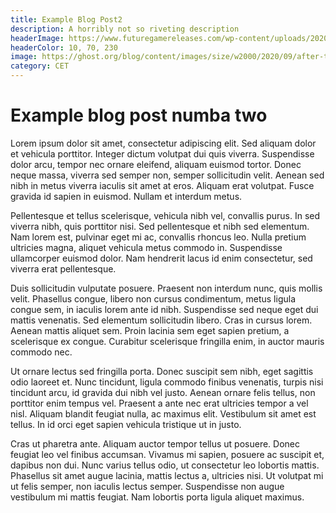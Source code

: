 ```yaml
---
title: Example Blog Post2
description: A horribly not so riveting description
headerImage: https://www.futuregamereleases.com/wp-content/uploads/2020/11/cyberpunk-2077-release-date.jpg
headerColor: 10, 70, 230
image: https://ghost.org/blog/content/images/size/w2000/2020/09/after-the-paycheque.png
category: CET
---
```


# Example blog post numba two


Lorem ipsum dolor sit amet, consectetur adipiscing elit. Sed aliquam dolor et vehicula porttitor. Integer dictum volutpat dui quis viverra. Suspendisse dolor arcu, tempor nec ornare eleifend, aliquam euismod tortor. Donec neque massa, viverra sed semper non, semper sollicitudin velit. Aenean sed nibh in metus viverra iaculis sit amet at eros. Aliquam erat volutpat. Fusce gravida id sapien in euismod. Nullam et interdum metus.

Pellentesque et tellus scelerisque, vehicula nibh vel, convallis purus. In sed viverra nibh, quis porttitor nisi. Sed pellentesque et nibh sed elementum. Nam lorem est, pulvinar eget mi ac, convallis rhoncus leo. Nulla pretium ultricies magna, aliquet vehicula metus commodo in. Suspendisse ullamcorper euismod dolor. Nam hendrerit lacus id enim consectetur, sed viverra erat pellentesque.

Duis sollicitudin vulputate posuere. Praesent non interdum nunc, quis mollis velit. Phasellus congue, libero non cursus condimentum, metus ligula congue sem, in iaculis lorem ante id nibh. Suspendisse sed neque eget dui mattis venenatis. Sed elementum sollicitudin libero. Cras in cursus lorem. Aenean mattis aliquet sem. Proin lacinia sem eget sapien pretium, a scelerisque ex congue. Curabitur scelerisque fringilla enim, in auctor mauris commodo nec.

Ut ornare lectus sed fringilla porta. Donec suscipit sem nibh, eget sagittis odio laoreet et. Nunc tincidunt, ligula commodo finibus venenatis, turpis nisi tincidunt arcu, id gravida dui nibh vel justo. Aenean ornare felis tellus, non porttitor enim tempus vel. Praesent a ante nec erat ultricies tempor a vel nisl. Aliquam blandit feugiat nulla, ac maximus elit. Vestibulum sit amet est tellus. In id orci eget sapien vehicula tristique ut in justo.

Cras ut pharetra ante. Aliquam auctor tempor tellus ut posuere. Donec feugiat leo vel finibus accumsan. Vivamus mi sapien, posuere ac suscipit et, dapibus non dui. Nunc varius tellus odio, ut consectetur leo lobortis mattis. Phasellus sit amet augue lacinia, mattis lectus a, ultricies nisi. Ut volutpat mi ut felis semper, non iaculis lectus semper. Suspendisse non augue vestibulum mi mattis feugiat. Nam lobortis porta ligula aliquet maximus. 
